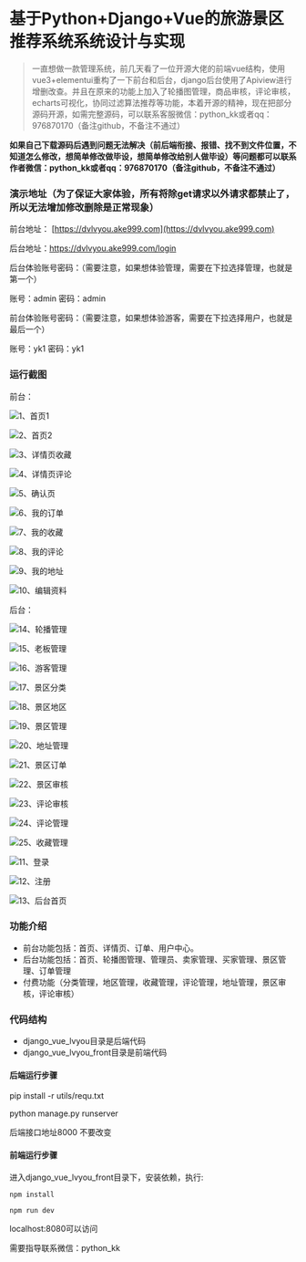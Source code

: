 # 基于Python+Django+Vue的旅游景区推荐系统系统设计与实现



> 一直想做一款管理系统，前几天看了一位开源大佬的前端vue结构，使用vue3+elementui重构了一下前台和后台，django后台使用了Apiview进行增删改查。并且在原来的功能上加入了轮播图管理，商品审核，评论审核，echarts可视化，协同过滤算法推荐等功能，本着开源的精神，现在把部分源码开源，如需完整源码，可以联系客服微信：python_kk或者qq：976870170（备注github，不备注不通过）



**如果自己下载源码后遇到问题无法解决（前后端衔接、报错、找不到文件位置，不知道怎么修改，想简单修改做毕设，想简单修改给别人做毕设）等问题都可以联系作者微信：python_kk或者qq：976870170（备注github，不备注不通过）**



### 演示地址（为了保证大家体验，所有将除get请求以外请求都禁止了，所以无法增加修改删除是正常现象）



前台地址： [https://dvlvyou.ake999.com](https://dvlvyou.ake999.com)

后台地址：https://dvlvyou.ake999.com/login



后台体验账号密码：（需要注意，如果想体验管理，需要在下拉选择管理，也就是第一个）

账号：admin 密码：admin



前台体验账号密码：（需要注意，如果想体验游客，需要在下拉选择用户，也就是最后一个）

账号：yk1 密码：yk1



### 运行截图

前台：



![1、首页1](./1、首页1.jpg)

![2、首页2](./2、首页2.jpg)

![3、详情页收藏](./3、详情页收藏.jpg)

![4、详情页评论](./4、详情页评论.jpg)

![5、确认页](./5、确认页.jpg)

![6、我的订单](./6、我的订单.jpg)

![7、我的收藏](./7、我的收藏.jpg)

![8、我的评论](./8、我的评论.jpg)

![9、我的地址](./9、我的地址.jpg)

![10、编辑资料](./10、编辑资料.jpg)



后台：

![14、轮播管理](./14、轮播管理.jpg)

![15、老板管理](./15、老板管理.jpg)

![16、游客管理](./16、游客管理.jpg)

![17、景区分类](./17、景区分类.jpg)

![18、景区地区](./18、景区地区.jpg)

![19、景区管理](./19、景区管理.jpg)

![20、地址管理](./20、地址管理.jpg)

![21、景区订单](./21、景区订单.jpg)

![22、景区审核](./22、景区审核.jpg)

![23、评论审核](./23、评论审核.jpg)

![24、评论管理](./24、评论管理.jpg)

![25、收藏管理](./25、收藏管理.jpg)

![11、登录](./11、登录.jpg)

![12、注册](./12、注册.jpg)

![13、后台首页](./13、后台首页.jpg)



### 功能介绍

- 前台功能包括：首页、详情页、订单、用户中心。
- 后台功能包括：首页、轮播图管理、管理员、卖家管理、买家管理、景区管理、订单管理
- 付费功能（分类管理，地区管理，收藏管理，评论管理，地址管理，景区审核，评论审核）

### 代码结构

- django_vue_lvyou目录是后端代码
- django_vue_lvyou_front目录是前端代码



#### 后端运行步骤

pip install -r utils/requ.txt

python manage.py runserver

后端接口地址8000 不要改变



#### 前端运行步骤



进入django_vue_lvyou_front目录下，安装依赖，执行:

```
npm install 
```

```
npm run dev
```

localhost:8080可以访问



需要指导联系微信：python_kk
